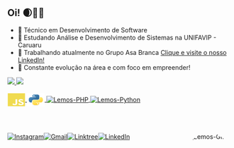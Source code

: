## Oi! 🌒👨‍🚀

- 🔭 Técnico em Desenvolvimento de Software
- 📖 Estudando Análise e Desenvolvimento de Sistemas na UNIFAVIP - Caruaru
- 💼 Trabalhando atualmente no Grupo Asa Branca <a target="_blank" href="https://br.linkedin.com/company/grupo-asa-brancape">Clique e visite o nosso LinkedIn!<a>
- 🤔 Constante evolução na área e com foco em empreender!

<a href="https://github.com/gabelemos">
<img height="180em" src="https://github-readme-stats.vercel.app/api?username=gabelemos&show_icons=true&theme=dark&include_all_commits=true&count_private=true">
<img height="180em" src="https://github-readme-stats.vercel.app/api/top-langs/?username=gabelemos&layout=compact&langs_count=7&theme=dark"/>

<div style="display: inline_block"><br>
  <img align="center" alt="Lemos-Js" height="30" width="40" src="https://raw.githubusercontent.com/devicons/devicon/master/icons/javascript/javascript-plain.svg">
  <img align="center" alt="Lemos-Python" height="30" width="40" src="https://raw.githubusercontent.com/devicons/devicon/master/icons/python/python-original.svg">
  <img align="center" alt="Lemos-PHP" height="40" width="50" src="https://cdn.jsdelivr.net/gh/devicons/devicon@latest/icons/php/php-original.svg">
  <img align="center" alt="Lemos-Python" height="50" width="60" src="https://cdn.jsdelivr.net/gh/devicons/devicon@latest/icons/mysql/mysql-original-wordmark.svg">
</div>
  
<!-- ![Python](https://img.shields.io/badge/python-3670A0?style=for-the-badge&logo=python&logoColor=ffdd54)![JavaScript](https://img.shields.io/badge/JavaScript-F7DF1E?style=for-the-badge&logo=javascript&logoColor=black)![PHP](https://img.shields.io/badge/PHP-777BB4?style=for-the-badge&logo=php&logoColor=white)![HTML5](https://img.shields.io/badge/HTML5-E34F26?style=for-the-badge&logo=html5&logoColor=white) -->
  ##

  <br>

 [![Instagram](https://img.shields.io/badge/-Instagram-%23E4405F?style=for-the-badge&logo=instagram&logoColor=white)](https://www.instagram.com/cardimlemos/)[![Gmail](https://img.shields.io/badge/Gmail-333333?style=for-the-badge&logo=gmail&logoColor=red)](mailto:gabriellemoscardim@gmail.com)[![Linktree](https://img.shields.io/badge/linktree-39E09B?style=for-the-badge&logo=linktree&logoColor=white)](https://linktree.com/lemosdev)[![LinkedIn](https://img.shields.io/badge/LinkedIn-0077B5?style=for-the-badge&logo=linkedin&logoColor=white)](https://www.linkedin.com/in/gabelemos/)
  <img align="right" alt="Lemos-Gif" height="100" width="100" style="border-radius:50px;" src="https://i.postimg.cc/HL5gfmqL/LemosGit.gif">
